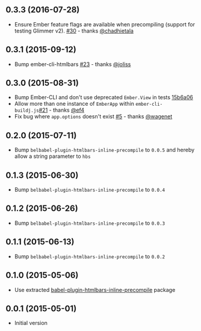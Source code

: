 ## 0.3.3 (2016-07-28)

- Ensure Ember feature flags are available when precompiling (support for testing Glimmer v2). [#30](https://github.com/ember-cli/ember-cli-htmlbars-inline-precompile/pull/30) - thanks [@chadhietala](https://github.com/chadhietala)

## 0.3.1 (2015-09-12)

- Bump ember-cli-htmlbars [#23](https://github.com/pangratz/ember-cli-htmlbars-inline-precompile/pull/23) - thanks [@joliss](https://github.com/joliss)

## 0.3.0 (2015-08-31)

- Bump Ember-CLI and don't use deprecated `Ember.View` in tests [15b6a06](https://github.com/pangratz/ember-cli-htmlbars-inline-precompile/commit/15b6a06d1ac4702e9431d6dcb3453da332e0d785)
- Allow more than one instance of `EmberApp` within `ember-cli-buildj.js`[#21](https://github.com/pangratz/ember-cli-htmlbars-inline-precompile/pull/21) - thanks [@ef4](https://github.com/ef4)
- Fix bug where `app.options` doesn't exist [#5](https://github.com/pangratz/ember-cli-htmlbars-inline-precompile/pull/5) - thanks [@wagenet](https://github.com/wagenet)

## 0.2.0 (2015-07-11)

- Bump `belbabel-plugin-htmlbars-inline-precompile` to `0.0.5` and hereby allow a string parameter to `hbs`

## 0.1.3 (2015-06-30)

- Bump `belbabel-plugin-htmlbars-inline-precompile` to `0.0.4`

## 0.1.2 (2015-06-26)

- Bump `belbabel-plugin-htmlbars-inline-precompile` to `0.0.3`

## 0.1.1 (2015-06-13)

- Bump `belbabel-plugin-htmlbars-inline-precompile` to `0.0.2`

## 0.1.0 (2015-05-06)

- Use extracted [babel-plugin-htmlbars-inline-precompile](https://github.com/pangratz/babel-plugin-htmlbars-inline-precompile) package

## 0.0.1 (2015-05-01)

- Initial version
